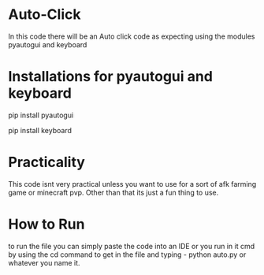 # Auto-Click
In this code there will be an Auto click code as expecting using the modules pyautogui and keyboard
# Installations for pyautogui and keyboard
pip install pyautogui

pip install keyboard
# Practicality
This code isnt very practical unless you want to use for a sort of afk farming game or minecraft pvp. Other than that its just a fun thing to use.
# How to Run
to run the file you can simply paste the code into an IDE or you run in it cmd by using the cd command to get in the file and typing - python auto.py or whatever you name it.
